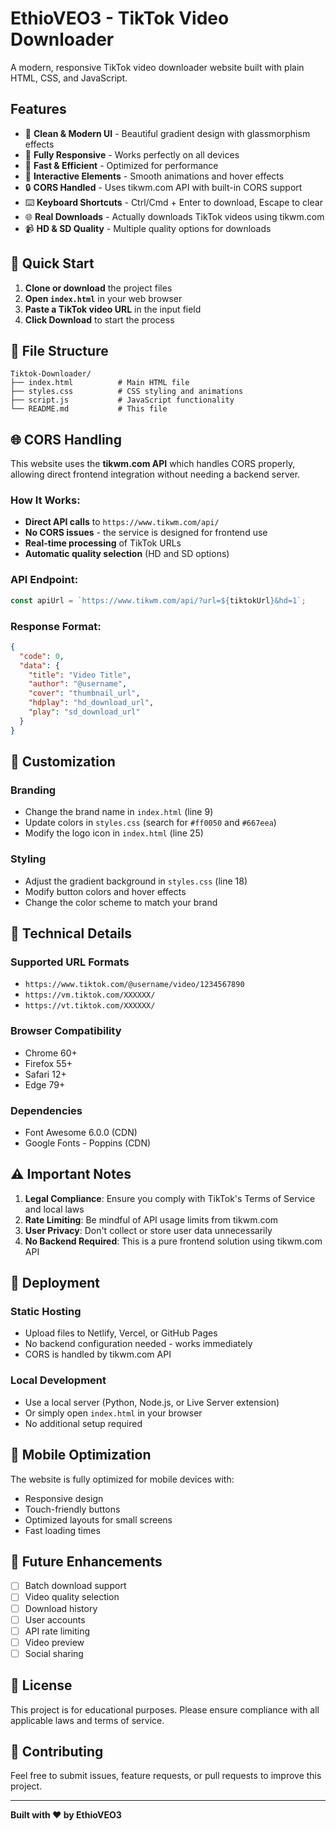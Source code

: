 # EthioVEO3 - TikTok Video Downloader

A modern, responsive TikTok video downloader website built with plain HTML, CSS, and JavaScript.

## Features

- 🎯 **Clean & Modern UI** - Beautiful gradient design with glassmorphism effects
- 📱 **Fully Responsive** - Works perfectly on all devices
- 🚀 **Fast & Efficient** - Optimized for performance
- 🎨 **Interactive Elements** - Smooth animations and hover effects
- 🔒 **CORS Handled** - Uses tikwm.com API with built-in CORS support
- ⌨️ **Keyboard Shortcuts** - Ctrl/Cmd + Enter to download, Escape to clear
- 🌐 **Real Downloads** - Actually downloads TikTok videos using tikwm.com
- 📹 **HD & SD Quality** - Multiple quality options for downloads

## 🚀 Quick Start

1. **Clone or download** the project files
2. **Open `index.html`** in your web browser
3. **Paste a TikTok video URL** in the input field
4. **Click Download** to start the process

## 📁 File Structure

```
Tiktok-Downloader/
├── index.html          # Main HTML file
├── styles.css          # CSS styling and animations
├── script.js           # JavaScript functionality
└── README.md           # This file
```

## 🌐 CORS Handling

This website uses the **tikwm.com API** which handles CORS properly, allowing direct frontend integration without needing a backend server.

### How It Works:
- **Direct API calls** to `https://www.tikwm.com/api/`
- **No CORS issues** - the service is designed for frontend use
- **Real-time processing** of TikTok URLs
- **Automatic quality selection** (HD and SD options)

### API Endpoint:
```javascript
const apiUrl = `https://www.tikwm.com/api/?url=${tiktokUrl}&hd=1`;
```

### Response Format:
```json
{
  "code": 0,
  "data": {
    "title": "Video Title",
    "author": "@username",
    "cover": "thumbnail_url",
    "hdplay": "hd_download_url",
    "play": "sd_download_url"
  }
}
```

## 🎨 Customization

### Branding
- Change the brand name in `index.html` (line 9)
- Update colors in `styles.css` (search for `#ff0050` and `#667eea`)
- Modify the logo icon in `index.html` (line 25)

### Styling
- Adjust the gradient background in `styles.css` (line 18)
- Modify button colors and hover effects
- Change the color scheme to match your brand

## 🔧 Technical Details

### Supported URL Formats
- `https://www.tiktok.com/@username/video/1234567890`
- `https://vm.tiktok.com/XXXXXX/`
- `https://vt.tiktok.com/XXXXXX/`

### Browser Compatibility
- Chrome 60+
- Firefox 55+
- Safari 12+
- Edge 79+

### Dependencies
- Font Awesome 6.0.0 (CDN)
- Google Fonts - Poppins (CDN)

## ⚠️ Important Notes

1. **Legal Compliance**: Ensure you comply with TikTok's Terms of Service and local laws
2. **Rate Limiting**: Be mindful of API usage limits from tikwm.com
3. **User Privacy**: Don't collect or store user data unnecessarily
4. **No Backend Required**: This is a pure frontend solution using tikwm.com API

## 🚀 Deployment

### Static Hosting
- Upload files to Netlify, Vercel, or GitHub Pages
- No backend configuration needed - works immediately
- CORS is handled by tikwm.com API

### Local Development
- Use a local server (Python, Node.js, or Live Server extension)
- Or simply open `index.html` in your browser
- No additional setup required

## 📱 Mobile Optimization

The website is fully optimized for mobile devices with:
- Responsive design
- Touch-friendly buttons
- Optimized layouts for small screens
- Fast loading times

## 🎯 Future Enhancements

- [ ] Batch download support
- [ ] Video quality selection
- [ ] Download history
- [ ] User accounts
- [ ] API rate limiting
- [ ] Video preview
- [ ] Social sharing

## 📄 License

This project is for educational purposes. Please ensure compliance with all applicable laws and terms of service.

## 🤝 Contributing

Feel free to submit issues, feature requests, or pull requests to improve this project.

---

**Built with ❤️ by EthioVEO3**